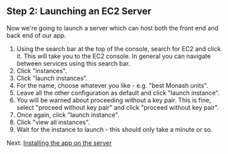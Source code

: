## Step 2: Launching an EC2 Server

Now we're going to launch a server which can host both the front end and back end of our app.

1. Using the search bar at the top of the console, search for EC2 and click it. This will take you to the EC2 console. In general you can navigate between services using this search bar.
2. Click "instances".
3. Click "launch instances".
4. For the name, choose whatever you like - e.g. "best Monash units".
5. Leave all the other configuration as default and click "launch instance".
6. You will be warned about proceeding without a key pair. This is fine, select "proceed without key pair" and click "proceed without key pair".
7. Once again, click "launch instance".
8. Click "view all instances".
9. Wait for the instance to launch - this should only take a minute or so.

Next: [Installing the app on the server](./Step3.md)
